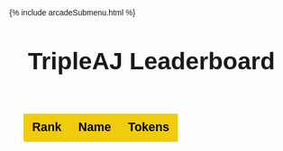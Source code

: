 {% include arcadeSubmenu.html %}

<html>
<title>Leaderboard</title>
<meta name="viewport" content="width=device-width, initial-scale=1">
<body onload='sort()'>

<style>
  * {
    font-family: 'Gill Sans', 'Gill Sans MT', Calibri, 'Trebuchet MS', sans-serif;
  }
  h1 {
    font-size: 32pt;
    text-align: center;
    margin-top: 40px;
  }
  table.board {
    font-size: 13pt;
    border-collapse: collapse;
    margin: 25px 0;
    margin-top: 40px;
    width: 90%;
    height: 50%;
  }
  .board thead tr {
    font-size: 16pt;
    font-weight: bold;
    background-color: #f1cc0c;
    color: #000000;
    text-align: left;
  }
  .board td {
    text-align: center;
    padding: 12px 15px;
    border: none;
    height: 50px;
  }
  .board tbody tr {
    border: none;
    transition-duration: 0.3s;
  }
  .board tbody tr:nth-of-type(even) {
    background-color: #333333;
  }
  .board tbody tr:last-of-type {
    border-bottom: 5px solid #f1cc0c;
  }
  .board tbody tr:hover {
    color: #f1cc0c;
    background-color: #5c5c5c;
  }
  #container {
    display: flex;
    flex-direction: column;
    justify-content: center;
    align-items: center;
  }
  #dots {
    margin-top: -60px;
    margin-bottom: -35px;
    font-size: 60pt;
    color: #f1cc0c;
    opacity: 0.5;
  }
</style>

<div id="container">
  <h1>TripleAJ Leaderboard</h1>

  <table class="board">
    <thead>
      <td>Rank</td>
      <td>Name</td>
      <td>Tokens</td>
    </thead>
    <tbody id='tbody'></tbody>
  </table>
</div>
</body>

<script>
var tbody = document.getElementById('tbody');
let unsortedDB = null;
let sortedDB = null;
function tableFill(db) {
  let len = db.length
  for (var i = 0; i < len; i++) {
    // save relevant info from db
    var rank = i+1
    var name = db[i].name
    var tokens = db[i].tokens
    // Make a new row
    let tr = document.createElement('tr')
    tbody.appendChild(tr)
    // Make three entries for the row
    let tdR = document.createElement('td')
    let tdN = document.createElement('td')
    let tdT = document.createElement('td')
    // Make text node for each entry (contains data from db)
    let rankNode = document.createTextNode(parseFloat(rank))
    let nameNode = document.createTextNode(name)
    let tokensNode = document.createTextNode(parseFloat(tokens))
    // Make text nodes visible in row entries
    tdR.appendChild(rankNode)
    tdN.appendChild(nameNode)
    tdT.appendChild(tokensNode)
    // Make row entries visible in the row
    tr.appendChild(tdR)
    tr.appendChild(tdN)
    tr.appendChild(tdT)
  }
}
async function sort() {
  const unsorted = await fetch('https://ajarcade.duckdns.org/api/players/')
    .then(res => {return res.json()})
    .then(data => {unsortedDB = data})
    .catch(error => console.log('ERROR'))
  // Check to see if fetch worked
  console.log(unsortedDB)
  // sorts the db by token amount
  sortedDB = unsortedDB.sort((a, b) => {
    if (a.tokens > b.tokens) {
      return -1;
    }
  });
  // Log the sorted db
  console.log(sortedDB)
  // fill the table with sorted db info
  tableFill(sortedDB)
}

</script>
</html>